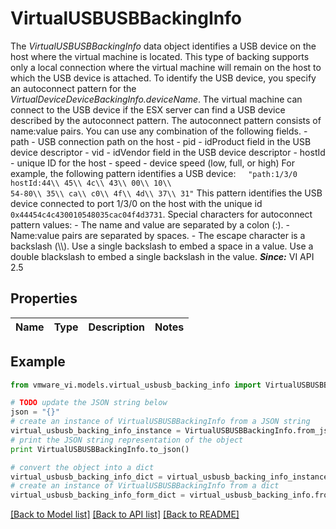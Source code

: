 # VirtualUSBUSBBackingInfo

The *VirtualUSBUSBBackingInfo* data object identifies a USB device on the host where the virtual machine is located.  This type of backing supports only a local connection where the virtual machine will remain on the host to which the USB device is attached.  To identify the USB device, you specify an autoconnect pattern for the *VirtualDeviceDeviceBackingInfo.deviceName*. The virtual machine can connect to the USB device if the ESX server can find a USB device described by the autoconnect pattern. The autoconnect pattern consists of name:value pairs. You can use any combination of the following fields. - path - USB connection path on the host - pid - idProduct field in the USB device descriptor - vid - idVendor field in the USB device descriptor - hostId - unique ID for the host - speed - device speed (low, full, or high)    For example, the following pattern identifies a USB device:  &nbsp;&nbsp;&nbsp;&nbsp;<code>\"path:1/3/0 hostId:44\\\\ 45\\\\ 4c\\\\ 43\\\\ 00\\\\ 10\\\\ 54-80\\\\ 35\\\\ ca\\\\ c0\\\\ 4f\\\\ 4d\\\\ 37\\\\ 31\"</code>  This pattern identifies the USB device connected to port 1/3/0 on the host with the unique id <code>0x44454c4c430010548035cac04f4d3731</code>.  Special characters for autoconnect pattern values: - The name and value are separated by a colon (:). - Name:value pairs are separated by spaces. - The escape character is a backslash (\\\\). Use a single backslash to embed   a space in a value. Use a double blackslash to embed a single backslash   in the value.    ***Since:*** VI API 2.5 

## Properties
Name | Type | Description | Notes
------------ | ------------- | ------------- | -------------

## Example

```python
from vmware_vi.models.virtual_usbusb_backing_info import VirtualUSBUSBBackingInfo

# TODO update the JSON string below
json = "{}"
# create an instance of VirtualUSBUSBBackingInfo from a JSON string
virtual_usbusb_backing_info_instance = VirtualUSBUSBBackingInfo.from_json(json)
# print the JSON string representation of the object
print VirtualUSBUSBBackingInfo.to_json()

# convert the object into a dict
virtual_usbusb_backing_info_dict = virtual_usbusb_backing_info_instance.to_dict()
# create an instance of VirtualUSBUSBBackingInfo from a dict
virtual_usbusb_backing_info_form_dict = virtual_usbusb_backing_info.from_dict(virtual_usbusb_backing_info_dict)
```
[[Back to Model list]](../README.md#documentation-for-models) [[Back to API list]](../README.md#documentation-for-api-endpoints) [[Back to README]](../README.md)


